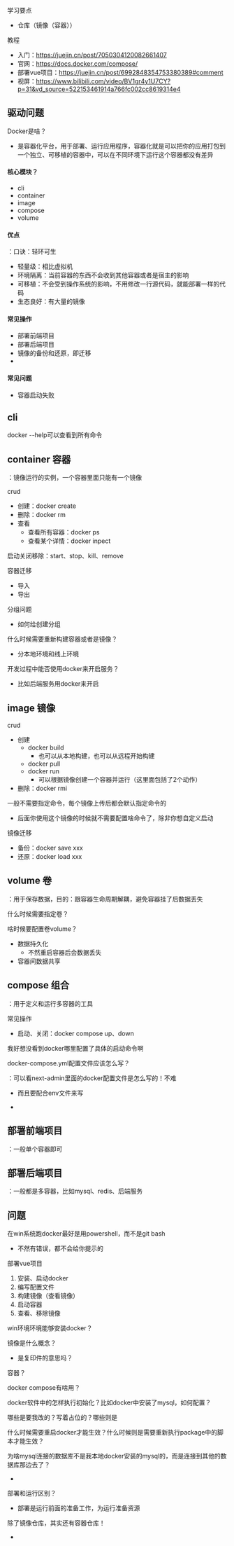 

学习要点

- 仓库（镜像（容器））

教程

- 入门：https://juejin.cn/post/7050304120082661407
- 官网：https://docs.docker.com/compose/
- 部署vue项目：https://juejin.cn/post/6992848354753380389#comment
- 视屏：https://www.bilibili.com/video/BV1gr4y1U7CY?p=31&vd_source=522153461914a766fc002cc8619314e4



## 驱动问题

Docker是啥？

- 是容器化平台，用于部署、运行应用程序，容器化就是可以把你的应用打包到一个独立、可移植的容器中，可以在不同环境下运行这个容器都没有差异



#### 核心模块？

- cli
- container
- image
- compose
- volume



#### 优点

：口诀：轻环可生

- 轻量级：相比虚拟机
- 环境隔离：当前容器的东西不会收到其他容器或者是宿主的影响
- 可移植：不会受到操作系统的影响，不用修改一行源代码，就能部署一样的代码
- 生态良好：有大量的镜像

#### 常见操作

- 部署前端项目
- 部署后端项目
- 镜像的备份和还原，即迁移
- 



#### 常见问题

- 容器启动失败



## cli

docker --help可以查看到所有命令





## container 容器

：镜像运行的实例，一个容器里面只能有一个镜像

crud

- 创建：docker create
- 删除：docker rm
- 查看
  - 查看所有容器：docker ps
  - 查看某个详情：docker inpect

启动关闭移除：start、stop、kill、remove

容器迁移

- 导入
- 导出

分组问题

- 如何给创建分组

什么时候需要重新构建容器或者是镜像？

- 分本地环境和线上环境

开发过程中能否使用docker来开启服务？

- 比如后端服务用docker来开启



## image 镜像

crud

- 创建
  - docker build
    - 也可以从本地构建，也可以从远程开始构建
  - docker pull
  - docker run
    - 可以根据镜像创建一个容器并运行（这里面包括了2个动作）
- 删除：docker rmi

一般不需要指定命令，每个镜像上传后都会默认指定命令的

- 后面你使用这个镜像的时候就不需要配置啥命令了，除非你想自定义启动

镜像迁移

- 备份：docker save xxx
- 还原：docker load xxx



## volume 卷

：用于保存数据，目的：跟容器生命周期解耦，避免容器挂了后数据丢失

什么时候需要指定卷？



啥时候要配置卷volume？

- 数据持久化
  - 不然重启容器后会数据丢失
- 容器间数据共享



## compose 组合

：用于定义和运行多容器的工具

常见操作

- 启动、关闭：docker compose up、down

我好想没看到docker哪里配置了具体的启动命令啊



docker-compose.yml配置文件应该怎么写？

：可以看next-admin里面的docker配置文件是怎么写的！不难

- 而且要配合env文件来写

- 



## 部署前端项目

：一般单个容器即可



## 部署后端项目

：一般都是多容器，比如mysql、redis、后端服务



## 问题

在win系统跑docker最好是用powershell，而不是git bash

- 不然有错误，都不会给你提示的

部署vue项目

1. 安装、启动docker
2. 编写配置文件
3. 构建镜像（查看镜像）
4. 启动容器
5. 查看、移除镜像

win环境环境能够安装docker？

镜像是什么概念？

- 是复印件的意思吗？

容器？

docker compose有啥用？

docker软件中的怎样执行初始化？比如docker中安装了mysql，如何配置？

哪些是要我改的？写着占位的？哪些则是

什么时候需要重启docker才能生效？什么时候则是需要重新执行package中的脚本才能生效？



为啥mysql连接的数据库不是我本地docker安装的mysql的，而是连接到其他的数据库那边去了？

- 

部署和运行区别？

- 部署是运行前面的准备工作，为运行准备资源

除了镜像仓库，其实还有容器仓库！

- 
